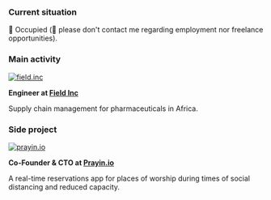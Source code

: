 ### Current situation

🚪 Occupied (📵 please don't contact me regarding employment nor freelance opportunities).

### Main activity
[![field.inc](https://field.inc/favicon-fi.ico)](https://field.inc)

**Engineer at [Field Inc](https://field.inc)**

Supply chain management for pharmaceuticals in Africa.

### Side project 
[![prayin.io](https://prayin.io/images/favicon.ico)](https://prayin.io)

**Co-Founder & CTO at [Prayin.io](https://prayin.io)**

A real-time reservations app for places of worship during times of social distancing and reduced capacity.

<!--
**ElGoorf/ElGoorf** is a ✨ _special_ ✨ repository because its `README.md` (this file) appears on your GitHub profile.

Here are some ideas to get you started:

- 🔭 I’m currently working on ...
- 🌱 I’m currently learning ...
- 👯 I’m looking to collaborate on ...
- 🤔 I’m looking for help with ...
- 💬 Ask me about ...
- 📫 How to reach me: ...
- 😄 Pronouns: ...
- ⚡ Fun fact: ...
-->
